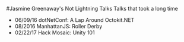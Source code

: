 #Jasmine Greenaway's Not Lightning Talks
Talks that took a long time

* 06/09/16 dotNetConf: A Lap Around Octokit.NET
* 08/2016 ManhattanJS: Roller Derby
* 02/22/17 Hack Mosaic: Unity 101
